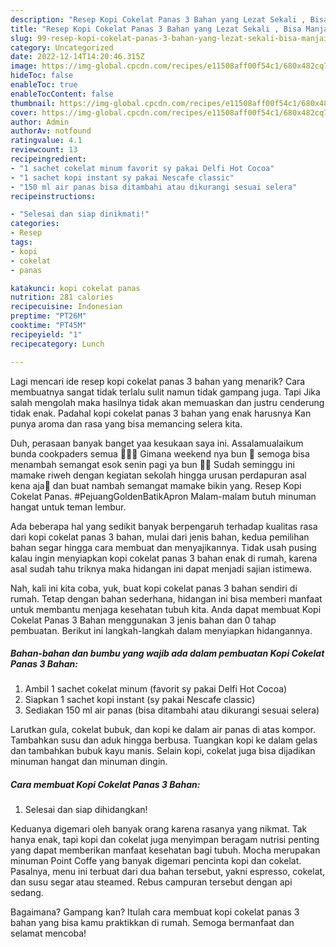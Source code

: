 ```yaml
---
description: "Resep Kopi Cokelat Panas 3 Bahan yang Lezat Sekali , Bisa Manjain Lidah"
title: "Resep Kopi Cokelat Panas 3 Bahan yang Lezat Sekali , Bisa Manjain Lidah"
slug: 99-resep-kopi-cokelat-panas-3-bahan-yang-lezat-sekali-bisa-manjain-lidah
category: Uncategorized
date: 2022-12-14T14:20:46.315Z
image: https://img-global.cpcdn.com/recipes/e11508aff00f54c1/680x482cq70/kopi-cokelat-panas-3-bahan-foto-resep-utama.jpg
hideToc: false
enableToc: true
enableTocContent: false
thumbnail: https://img-global.cpcdn.com/recipes/e11508aff00f54c1/680x482cq70/kopi-cokelat-panas-3-bahan-foto-resep-utama.jpg
cover: https://img-global.cpcdn.com/recipes/e11508aff00f54c1/680x482cq70/kopi-cokelat-panas-3-bahan-foto-resep-utama.jpg
author: Admin
authorAv: notfound
ratingvalue: 4.1
reviewcount: 13
recipeingredient:
- "1 sachet cokelat minum favorit sy pakai Delfi Hot Cocoa"
- "1 sachet kopi instant sy pakai Nescafe classic"
- "150 ml air panas bisa ditambahi atau dikurangi sesuai selera"
recipeinstructions:

- "Selesai dan siap dinikmati!"
categories:
- Resep
tags:
- kopi
- cokelat
- panas

katakunci: kopi cokelat panas 
nutrition: 281 calories
recipecuisine: Indonesian
preptime: "PT26M"
cooktime: "PT45M"
recipeyield: "1"
recipecategory: Lunch

---
```



Lagi mencari ide resep kopi cokelat panas 3 bahan yang menarik? Cara membuatnya sangat tidak terlalu sulit namun tidak gampang juga. Tapi Jika salah mengolah maka hasilnya tidak akan memuaskan dan justru cenderung tidak enak. Padahal kopi cokelat panas 3 bahan yang enak harusnya Kan punya aroma dan rasa yang bisa memancing selera kita.


Duh, perasaan banyak banget yaa kesukaan saya ini. Assalamualaikum bunda cookpaders semua 👏👏🤗 Gimana weekend nya bun 🤗 semoga bisa menambah semangat esok senin pagi ya bun 🤗🥰 Sudah seminggu ini mamake riweh dengan kegiatan sekolah hingga urusan perdapuran asal kena aja🤭 dan buat nambah semangat mamake bikin yang. Resep Kopi Cokelat Panas. #PejuangGoldenBatikApron Malam-malam butuh minuman hangat untuk teman lembur.

Ada beberapa hal yang sedikit banyak berpengaruh terhadap kualitas rasa dari kopi cokelat panas 3 bahan, mulai dari jenis bahan, kedua pemilihan bahan segar hingga cara membuat dan menyajikannya. Tidak usah pusing kalau ingin menyiapkan kopi cokelat panas 3 bahan enak di rumah, karena asal sudah tahu triknya maka hidangan ini dapat menjadi sajian istimewa.


Nah, kali ini kita coba, yuk, buat kopi cokelat panas 3 bahan sendiri di rumah. Tetap dengan bahan sederhana, hidangan ini bisa memberi manfaat untuk membantu menjaga kesehatan tubuh kita. Anda dapat membuat Kopi Cokelat Panas 3 Bahan menggunakan 3 jenis bahan dan 0 tahap pembuatan. Berikut ini langkah-langkah dalam menyiapkan hidangannya.

<!--inarticleads1-->

##### Bahan-bahan dan bumbu yang wajib ada dalam pembuatan Kopi Cokelat Panas 3 Bahan:

1. Ambil 1 sachet cokelat minum (favorit sy pakai Delfi Hot Cocoa)
1. Siapkan 1 sachet kopi instant (sy pakai Nescafe classic)
1. Sediakan 150 ml air panas (bisa ditambahi atau dikurangi sesuai selera)


Larutkan gula, cokelat bubuk, dan kopi ke dalam air panas di atas kompor. Tambahkan susu dan aduk hingga berbusa. Tuangkan kopi ke dalam gelas dan tambahkan bubuk kayu manis. Selain kopi, cokelat juga bisa dijadikan minuman hangat dan minuman dingin. 

<!--inarticleads2-->

##### Cara membuat Kopi Cokelat Panas 3 Bahan:


1. Selesai dan siap dihidangkan!

Keduanya digemari oleh banyak orang karena rasanya yang nikmat. Tak hanya enak, tapi kopi dan cokelat juga menyimpan beragam nutrisi penting yang dapat memberikan manfaat kesehatan bagi tubuh. Mocha merupakan minuman Point Coffe yang banyak digemari pencinta kopi dan cokelat. Pasalnya, menu ini terbuat dari dua bahan tersebut, yakni espresso, cokelat, dan susu segar atau steamed. Rebus campuran tersebut dengan api sedang. 

Bagaimana? Gampang kan? Itulah cara membuat kopi cokelat panas 3 bahan yang bisa kamu praktikkan di rumah. Semoga bermanfaat dan selamat mencoba!

